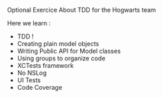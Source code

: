 Optional Exercice About TDD for the Hogwarts team

Here we learn :

 - TDD !
 - Creating plain model objects
 - Writing Public API for Model classes
 - Using groups to organize code
 - XCTests framework
 - No NSLog
 - UI Tests
 - Code Coverage
